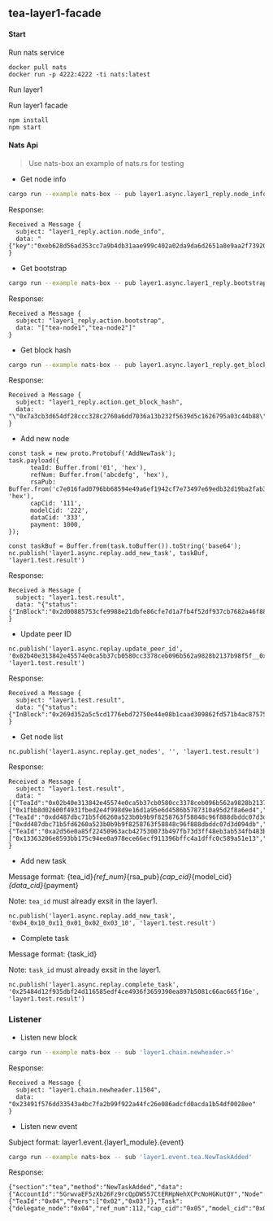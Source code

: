 ## tea-layer1-facade

#### Start

Run nats service
```
docker pull nats
docker run -p 4222:4222 -ti nats:latest
```

Run layer1

Run layer1 facade
```
npm install
npm start
```

#### Nats Api
> Use nats-box an example of nats.rs for testing

- Get node info
```bash
cargo run --example nats-box -- pub layer1.async.layer1_reply.node_info eb628d56ad353cc7a9b4db31aae999c402a02da9da6d2651a8e9aa2f73920b95
```

Response:
```
Received a Message {
  subject: "layer1_reply.action.node_info",
  data: "{"key":"0xeb628d56ad353cc7a9b4db31aae999c402a02da9da6d2651a8e9aa2f73920b95","amt":321}"
}
```

- Get bootstrap
```bash
cargo run --example nats-box -- pub layer1.async.layer1_reply.bootstrap 123
```

Response:
```
Received a Message {
  subject: "layer1_reply.action.bootstrap",
  data: "["tea-node1","tea-node2"]"
}
```

- Get block hash
```bash
cargo run --example nats-box -- pub layer1.async.layer1_reply.get_block_hash 10
```

Response:
```
Received a Message {
  subject: "layer1_reply.action.get_block_hash",
  data: "\"0x7a3cb3d654df28ccc328c2760a6dd7036a13b232f5639d5c1626795a03c44b88\""
}
```

- Add new node
```
const task = new proto.Protobuf('AddNewTask');
task.payload({
      teaId: Buffer.from('01', 'hex'),
      refNum: Buffer.from('abcdefg', 'hex'),
      rsaPub: Buffer.from('c7e016fad0796bb68594e49a6ef1942cf7e73497e69edb32d19ba2fab3696596', 'hex'),
      capCid: '111',
      modelCid: '222',
      dataCid: '333',
      payment: 1000,
});

const taskBuf = Buffer.from(task.toBuffer()).toString('base64');
nc.publish('layer1.async.replay.add_new_task', taskBuf, 'layer1.test.result')
```

Response:
```
Received a Message {
  subject: "layer1.test.result",
  data: "{"status":{"InBlock":"0x2d00885753cfe9988e21dbfe86cfe7d1a7fb4f52df937cb7682a46f88bc6e10b"},"tea_id":"0x02b40e313842e45574e0ca5b37cb0580cc3378ceb096b562a9828b2137b98f5f"}"
}
```

- Update peer ID
```
nc.publish('layer1.async.replay.update_peer_id', '0x02b40e313842e45574e0ca5b37cb0580cc3378ceb096b562a9828b2137b98f5f__0x1fbb8d02600f4931fbed2e4f998d9e16d1a95e6d4586b5787310a95d2f8a6ed4_0xa555a7e72e9810dde46ca653d56956a2d6e88bb3896038f19674bd3b02d94d18', 'layer1.test.result')
```

Response:
```
Received a Message {
  subject: "layer1.test.result",
  data: "{"status":{"InBlock":"0x269d352a5c5cd1776ebd72750e44e08b1caad309862fd571b4ac87575ae0f10c"},"tea_id":"0x02b40e313842e45574e0ca5b37cb0580cc3378ceb096b562a9828b2137b98f5f"}"
}
```

- Get node list
```
nc.publish('layer1.async.replay.get_nodes', '', 'layer1.test.result')
```

Response:
```
Received a Message {
  subject: "layer1.test.result",
  data: "[{"TeaId":"0x02b40e313842e45574e0ca5b37cb0580cc3378ceb096b562a9828b2137b98f5f","Peers":["0x1fbb8d02600f4931fbed2e4f998d9e16d1a95e6d4586b5787310a95d2f8a6ed4","0xa555a7e72e9810dde46ca653d56956a2d6e88bb3896038f19674bd3b02d94d18"]},{"TeaId":"0xdd487dbc71b5fd6260a523b0b9b9f8258763f58848c96f888dbddc07d3d094db","Peers":["0xdd487dbc71b5fd6260a523b0b9b9f8258763f58848c96f888dbddc07d3d094db","0x316ca2db416e37a37d2d2aa57a07aaffb1ac65ad4bf8fa4367c1e1edce9f60d6"]},{"TeaId":"0xa2d56e0a85f22450963acb427530073b497fb73d3ff48eb3ab534fb483b7e412","Peers":["0x13363206e8593bb175c94ee0a978ece66ecf911396bffc4a1dffc0c589a51e13","0x02b40e313842e45574e0ca5b37cb0580cc3378ceb096b562a9828b2137b98f5f","0x4b60d01ac2e35e9067358342b228d96e2fb0e8ad801d99de34cdbaaa53cd7965"]}]"
}
```

- Add new task

Message format: {tea_id}_{ref_num}_{rsa_pub}_{cap_cid}_{model_cid}_{data_cid}_{payment}

Note: `tea_id` must already exsit in the layer1.

```
nc.publish('layer1.async.replay.add_new_task', '0x04_0x10_0x11_0x01_0x02_0x03_10', 'layer1.test.result')
```

- Complete task

Message format: {task_id}

Note: `task_id` must already exsit in the layer1.

```
nc.publish('layer1.async.replay.complete_task', '0x25484d12f935dbf24d116585edf4ce4936f3659390ea897b5081c66ac665f16e', 'layer1.test.result')
```

### Listener

- Listen new block
```bash
cargo run --example nats-box -- sub 'layer1.chain.newheader.>'
```

Response:
```
Received a Message {
  subject: "layer1.chain.newheader.11504",
  data: "0x23491f576dd33543a4bc7fa2b99f922a44fc26e086adcfd0acda1b54df0028ee"
}
```

- Listen new event

Subject format: layer1.event.{layer1_module}.{event}

```bash
cargo run --example nats-box -- sub 'layer1.event.tea.NewTaskAdded'
```

Response:
```
{"section":"tea","method":"NewTaskAdded","data":{"AccountId":"5GrwvaEF5zXb26Fz9rcQpDWS57CtERHpNehXCPcNoHGKutQY","Node":{"TeaId":"0x04","Peers":["0x02","0x03"]},"Task":{"delegate_node":"0x04","ref_num":112,"cap_cid":"0x05","model_cid":"0x06","data_cid":"0x07","payment":50}}}
```